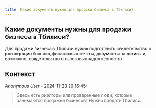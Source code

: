 ```yaml
---
title: Какие документы нужны для продажи бизнеса в Тбилиси?
---
```


## Какие документы нужны для продажи бизнеса в Тбилиси?

Для продажи бизнеса в Тбилиси нужно подготовить свидетельство о регистрации бизнеса, финансовые отчеты, документы на активы и, возможно, свидетельство о налоговых задолженностях.

## Контекст

_Anonymous User_ - 2024-11-23 20:16:45:

> Здесь есть риэлторы или проверенные люди, которые занимаются продажей бизнесов? Нужно продать Тбилиси.

